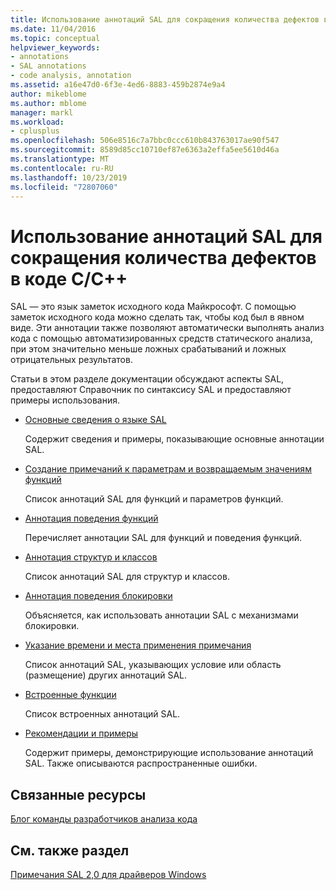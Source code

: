 ```yaml
---
title: Использование аннотаций SAL для сокращения количества дефектов в коде C/C++
ms.date: 11/04/2016
ms.topic: conceptual
helpviewer_keywords:
- annotations
- SAL annotations
- code analysis, annotation
ms.assetid: a16e47d0-6f3e-4ed6-8883-459b2874e9a4
author: mikeblome
ms.author: mblome
manager: markl
ms.workload:
- cplusplus
ms.openlocfilehash: 506e8516c7a7bbc0ccc610b843763017ae90f547
ms.sourcegitcommit: 8589d85cc10710ef87e6363a2effa5ee5610d46a
ms.translationtype: MT
ms.contentlocale: ru-RU
ms.lasthandoff: 10/23/2019
ms.locfileid: "72807060"
---
```

# <a name="using-sal-annotations-to-reduce-cc-code-defects"></a>Использование аннотаций SAL для сокращения количества дефектов в коде C/C++
SAL — это язык заметок исходного кода Майкрософт. С помощью заметок исходного кода можно сделать так, чтобы код был в явном виде. Эти аннотации также позволяют автоматически выполнять анализ кода с помощью автоматизированных средств статического анализа, при этом значительно меньше ложных срабатываний и ложных отрицательных результатов.

Статьи в этом разделе документации обсуждают аспекты SAL, предоставляют Справочник по синтаксису SAL и предоставляют примеры использования.

- [Основные сведения о языке SAL](../code-quality/understanding-sal.md)

     Содержит сведения и примеры, показывающие основные аннотации SAL.

- [Создание примечаний к параметрам и возвращаемым значениям функций](../code-quality/annotating-function-parameters-and-return-values.md)

     Список аннотаций SAL для функций и параметров функций.

- [Аннотация поведения функций](../code-quality/annotating-function-behavior.md)

     Перечисляет аннотации SAL для функций и поведения функций.

- [Аннотация структур и классов](../code-quality/annotating-structs-and-classes.md)

     Список аннотаций SAL для структур и классов.

- [Аннотация поведения блокировки](../code-quality/annotating-locking-behavior.md)

     Объясняется, как использовать аннотации SAL с механизмами блокировки.

- [Указание времени и места применения примечания](../code-quality/specifying-when-and-where-an-annotation-applies.md)

     Список аннотаций SAL, указывающих условие или область (размещение) других аннотаций SAL.

- [Встроенные функции](../code-quality/intrinsic-functions.md)

     Список встроенных аннотаций SAL.

- [Рекомендации и примеры](../code-quality/best-practices-and-examples-sal.md)

     Содержит примеры, демонстрирующие использование аннотаций SAL. Также описываются распространенные ошибки.

## <a name="related-resources"></a>Связанные ресурсы
[Блог команды разработчиков анализа кода](https://blogs.msdn.microsoft.com/codeanalysis/)

## <a name="see-also"></a>См. также раздел
[Примечания SAL 2,0 для драйверов Windows](/windows-hardware/drivers/devtest/sal-2-annotations-for-windows-drivers)
